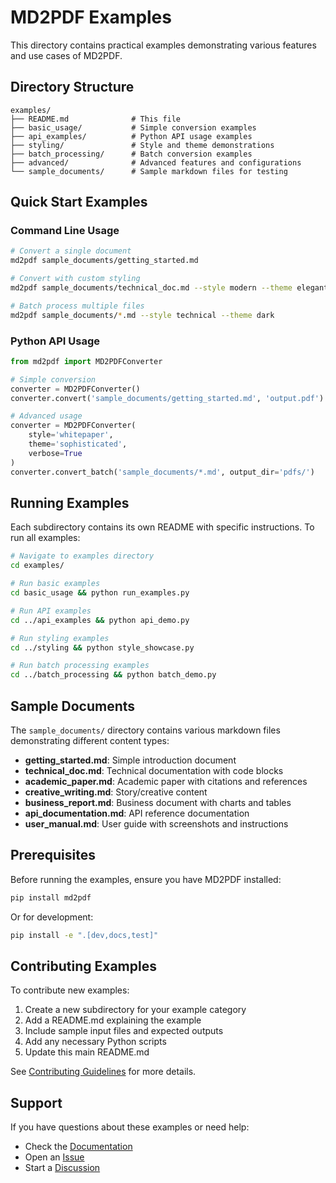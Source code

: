 # MD2PDF Examples

This directory contains practical examples demonstrating various features and use cases of MD2PDF.

## Directory Structure

```
examples/
├── README.md              # This file
├── basic_usage/           # Simple conversion examples
├── api_examples/          # Python API usage examples
├── styling/               # Style and theme demonstrations
├── batch_processing/      # Batch conversion examples
├── advanced/              # Advanced features and configurations
└── sample_documents/      # Sample markdown files for testing
```

## Quick Start Examples

### Command Line Usage

```bash
# Convert a single document
md2pdf sample_documents/getting_started.md

# Convert with custom styling
md2pdf sample_documents/technical_doc.md --style modern --theme elegant

# Batch process multiple files
md2pdf sample_documents/*.md --style technical --theme dark
```

### Python API Usage

```python
from md2pdf import MD2PDFConverter

# Simple conversion
converter = MD2PDFConverter()
converter.convert('sample_documents/getting_started.md', 'output.pdf')

# Advanced usage
converter = MD2PDFConverter(
    style='whitepaper',
    theme='sophisticated',
    verbose=True
)
converter.convert_batch('sample_documents/*.md', output_dir='pdfs/')
```

## Running Examples

Each subdirectory contains its own README with specific instructions. To run all examples:

```bash
# Navigate to examples directory
cd examples/

# Run basic examples
cd basic_usage && python run_examples.py

# Run API examples
cd ../api_examples && python api_demo.py

# Run styling examples
cd ../styling && python style_showcase.py

# Run batch processing examples
cd ../batch_processing && python batch_demo.py
```

## Sample Documents

The `sample_documents/` directory contains various markdown files demonstrating different content types:

- **getting_started.md**: Simple introduction document
- **technical_doc.md**: Technical documentation with code blocks
- **academic_paper.md**: Academic paper with citations and references
- **creative_writing.md**: Story/creative content
- **business_report.md**: Business document with charts and tables
- **api_documentation.md**: API reference documentation
- **user_manual.md**: User guide with screenshots and instructions

## Prerequisites

Before running the examples, ensure you have MD2PDF installed:

```bash
pip install md2pdf
```

Or for development:

```bash
pip install -e ".[dev,docs,test]"
```

## Contributing Examples

To contribute new examples:

1. Create a new subdirectory for your example category
2. Add a README.md explaining the example
3. Include sample input files and expected outputs
4. Add any necessary Python scripts
5. Update this main README.md

See [Contributing Guidelines](../docs/contributing.rst) for more details.

## Support

If you have questions about these examples or need help:

- Check the [Documentation](https://md2pdf.readthedocs.io)
- Open an [Issue](https://github.com/mps-metalmind/md2pdf/issues)
- Start a [Discussion](https://github.com/mps-metalmind/md2pdf/discussions)
